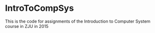 # IntroToCompSys
This is the code for assignments of the Introduction to Computer System course in ZJU in 2015
